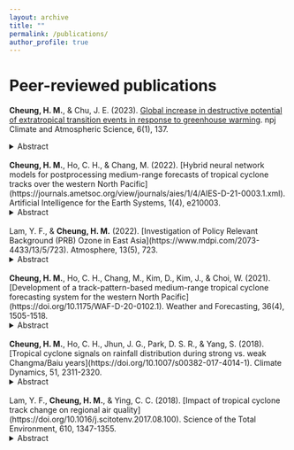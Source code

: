 ```yaml
---
layout: archive
title: ""
permalink: /publications/
author_profile: true
---
```


# Peer-reviewed publications
<b>Cheung, H. M.</b>, & Chu, J. E. (2023). <a href="https://www.nature.com/articles/s41612-023-00470-8" target="_blank">Global increase in destructive potential of extratropical transition events in response to greenhouse warming</a>. npj Climate and Atmospheric Science, 6(1), 137.
<details>
<summary>Abstract</summary>
<sub>When tropical cyclones (TCs) move to the mid-latitudes, they oftentimes undergo extratropical transition (ET) by which they lose their symmetry and warm-core characteristics. Upon transforming into extratropical cyclones (ETCs), they tend to impact larger areas and thus larger populations. In light of the increased TC intensity due to global warming identified in previous studies, here we examine its effect on the frequency and destructiveness of ET events globally using a high-resolution fully coupled Earth System model (0.25° for atmosphere; 0.1° for ocean) prescribed with present-day, doubling, and quadrupling CO2 concentrations. Our findings indicate that ETCs originated from the tropics with higher destructiveness (indicated by integrated kinetic energy) become more frequent in response to greenhouse warming, although the number of ET events does not change significantly. The key factor in the change in the destructiveness of ETCs is the increase in wind speed and the high-wind area at ET. Despite the uncertainty in the Northern Hemisphere, our results underscore the necessity for climate resilience in the mid-latitudes against global warming.</sub>
</details>
<br>
<b>Cheung, H. M.</b>, Ho, C. H., & Chang, M. (2022). [Hybrid neural network models for postprocessing medium-range forecasts of tropical cyclone tracks over the western North Pacific](https://journals.ametsoc.org/view/journals/aies/1/4/AIES-D-21-0003.1.xml). Artificial Intelligence for the Earth Systems, 1(4), e210003.
<details>
<summary>Abstract</summary>
<sub>Tropical cyclone (TC) track forecasts derived from dynamical models inherit their errors. In this study, a neural network (NN) algorithm was proposed for postprocessing TC tracks predicted by the Global Ensemble Forecast System (GEFS) for lead times of 2, 4, 5, and 6 days over the western North Pacific. The hybrid NN is a combination of three NN classes: 1) convolutional NN that extracts spatial features from GEFS fields; 2) multilayer perceptron, which processes TC positions predicted by GEFS; and 3) recurrent NN that handles information from previous time steps. A dataset of 204 TCs (6744 samples), which were formed from 1985 to 2019 (June–October) and survived for at least six days, was separated into various track patterns. TCs in each track pattern were distributed uniformly to validation and test dataset, in which each contained 10% TCs of the entire dataset, and the remaining 80% were allocated to the training dataset. Two NN architectures were developed, with and without a shortcut connection. Feature selection and hyperparameter tuning were performed to improve model performance. The results present that mean track error and dispersion could be reduced, particularly with the shortcut connection, which also corrected the systematic speed and direction bias of GEFS. Although a reduction in mean track error was not achieved by the NNs for every forecast lead time, improvement can be foreseen upon calibration for reducing overfitting, and the performance encourages further development in the present application.</sub>
</details>
<br>
Lam, Y. F., & <b>Cheung, H. M.</b> (2022). [Investigation of Policy Relevant Background (PRB) Ozone in East Asia](https://www.mdpi.com/2073-4433/13/5/723). Atmosphere, 13(5), 723.
<details>
<summary>Abstract</summary>
<sub>The concept of Policy Relevant Background (PRB) ozone has emerged in recent years to address the air quality baseline on the theoretical limits of air pollution controls. In this study, the influence of Long-range Transport (LRT) of air pollutants from North America and the effect of Stratosphere-Troposphere Transport (STT) on PRB ozone was investigated using GEOS-Chem coupled WRF-CMAQ modelling system. Four distinct seasons in 2006 were simulated to understand better the seasonal and geographical impacts of these externalities on PRB ozone over East Asia (EA). Overall, the LRT impact from North America has been found to be ~0.54 ppbv, while the maximum impacts were found at the mountain stations with values of 2.3 ppbv, 3.3 ppbv, 2.3 ppbv, and 3.0 ppbv for January, April, July, and October, respectively. In terms of PRB ozone, the effect of STT has enhanced the surface background ozone by ~3.0 ppbv, with a maximum impact of 7.8 ppbv found in the northeastern part of East Asia (near Korea and Japan). Springtime (i.e., April) has the most vital STT signals caused by relatively cold weather and unstable atmospheric condition resulting from the transition of the monsoon season. The simulated PRB ozone based on the mean values of the maximum daily 8-h average (MDA8) is 53 ppbv for spring (April) and 22 ppbv for summer (July). Up to ~1.0 ppbv and ~2.2 ppbv of MDA8 ozone were attributed to LRT and STT, respectively. Among the selected cities, Beijing and Guangzhou have received the most substantial anthropogenic enhancement in MDA8 ozone in summer, ranging from 40.0 ppbv to 56.0 ppbv.</sub>
</details>
<br>
<b>Cheung, H. M.</b>, Ho, C. H., Chang, M., Kim, D., Kim, J., & Choi, W. (2021). [Development of a track-pattern-based medium-range tropical cyclone forecasting system for the western North Pacific](https://doi.org/10.1175/WAF-D-20-0102.1). Weather and Forecasting, 36(4), 1505-1518.
<details>
<summary>Abstract</summary>
<sub>Despite tremendous advancements in dynamical models for weather forecasting, statistical models continue to offer various possibilities for tropical cyclone (TC) track forecasting. Herein, a track-pattern-based approach was developed to predict a TC track for a lead time of 6–8 days over the western North Pacific (WNP), utilizing historical tracks in conjunction with dynamical forecasts. It is composed of four main steps: 1) clustering historical tracks similar to that of an operational 5-day forecast in their early phase into track patterns, and calculating the daily mean environmental fields (500-hPa geopotential height and steering flow) associated with each track; 2) deriving the two environmental variables forecasted by dynamical models; 3) evaluating pattern correlation coefficients between the two environmental fields from step 1 and those from dynamical model for a lead times of 6–8 days; and 4) producing the final track forecast based on relative frequency maps obtained from the historical tracks in step 1 and the pattern correlation coefficients obtained from step 3. TCs that formed in the WNP and lasted for at least 7 days, during the 9-yr period 2011–19 were selected to verify the resulting track-pattern-based forecasts. In addition to the performance comparable to dynamical models under certain conditions, the track-pattern-based model is inexpensive, and can consistently produce forecasts over large latitudinal or longitudinal ranges. Machine learning techniques can be implemented to incorporate nonlinearity in the present model for improving medium-range track forecasts.</sub>
</details>
<br>
<b>Cheung, H. M.</b>, Ho, C. H., Jhun, J. G., Park, D. S. R., & Yang, S. (2018). [Tropical cyclone signals on rainfall distribution during strong vs. weak Changma/Baiu years](https://doi.org/10.1007/s00382-017-4014-1). Climate Dynamics, 51, 2311-2320.
<details>
<summary>Abstract</summary>
<sub>The spatiotemporal distribution of summer rainfall is diverse in origin, namely tropical cyclones (TCs) and quasi-stationary monsoon frontal systems. Here, the contribution of TCs to summer rainfall is singled out for the years of strong vs. weak Changma/Baiu, which is represented by the leading mode of the variability in total rainfall over East Asia (20°–45°N, 105°–150°E) during the summers (July and August) of 1979–2014. Analyzing rain gauge based rainfall and TC best track data indicates that the difference in TC-induced rainfall between strong and weak Changma/Baiu years exhibits distinctive subseasonal evolution from that in non-TC-induced rainfall. A deficit in TC-induced rainfall is mainly observed over eastern China and Taiwan, where a surplus in non-TC-induced rainfall exists. This opposite relationship between the difference in TC-induced and non-TC-induced rainfalls, which is associated with westward extensions of the subtropical high and associated westerlies over the East China Sea, implies that the variations of TC-induced rainfall and non-TC-induced rainfall partly offset each other in certain regions of East Asia. For heavy rainfall (> 50 mm day−1), similar features are observed in the whole East Asia region. The variability of total heavy rainfall is dominated by non-TC-induced rainfall, except for the Yangtze River Valley where the variability of TC-induced rainfall cancels out that of non-TC-induced rainfall.</sub>
</details>
<br>
Lam, Y. F., <b>Cheung, H. M.</b>, & Ying, C. C. (2018). [Impact of tropical cyclone track change on regional air quality](https://doi.org/10.1016/j.scitotenv.2017.08.100). Science of the Total Environment, 610, 1347-1355.
<details>
<summary>Abstract</summary>
<sub>There has been an increase in tropical cyclones (TCs) in the western North Pacific (WNP) that traverse with a northward recurving track towards East Asia and a decrease in TC tracks entering the South China Sea (SCS) in the past few decades. To investigate the potential impact of the prevailing TC track change on Hong Kong air quality, an analysis has been carried out based on historical data (1991 to 2010) of TC tracks and air quality. Compared to TCs in other regions, TCs in the vicinity of Taiwan (Region 2, R2) have the greatest impact on Hong Kong air quality due to regional transport of air pollutants from the highly industrialized Pearl River Delta (PRD). In the last twenty years, the number of days with TCs in R2 (May to October) has increased by 45% from 111 days in the period 1991–2000 to 161 days in 2001–2010, during which there was an increase in yearly TC-related pollution episodes of approximately 3 episodes per year in Hong Kong. The enhancement of mean O3 concentration due to TCs in R2 is reported as 82% (~ 50.8 μg/m3 at a rural station) and 58% (~ 16.8 μg/m3 at an urban station) higher than the summer averages. A similar enhancement is also observed for PM10 (called RSP) and SO2 with an average of 70% (i.e., 22.2 μg/m3) and 100% (i.e., 15.2 μg/m3) increases, respectively. Overall, the 20 years of historical data show that the O3 concentrations on the TC-affected days are increasing at the estimated rates of 0.5 μg/m3 and 2.6 μg/m3 per year, respectively, in the urban and remote areas, which are significantly higher than the increase of 0.3 μg/m3 and 0.4 μg/m3 per year in the average summer concentrations.</sub>
</details>
